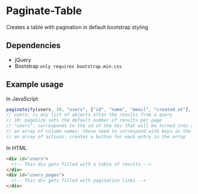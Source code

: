 # Paginate-Table
Creates a table with pagination in default bootstrap styling

## Dependencies
* jQuery
* Bootstrap ```only requires bootstrap.min.css```

## Example usage
In JavaScript
```javascript
paginateify(users, 10, "users", ["id", "name", "email", "created_at"], ["edit", "delete"]);
// users: is any list of objects often the results from a query
// 10: pageSize sets the default number of results per page
// "users": corresponds to the id of the div that will be turned into a table
// an array of column names: these need to correspond with keys in the list
// an array of actions: creates a button for each entry in the array
```
In HTML
```html
<div id="users">
  <!-- This div gets filled with a table of results -->
</div>
<div id="users_pages">
  <!-- This div gets filled with pagination links -->
</div>
```
